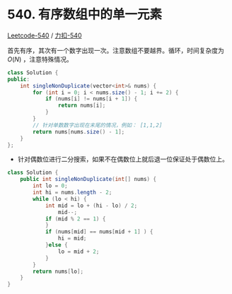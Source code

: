 # 540. 有序数组中的单一元素

[Leetcode-540](https://leetcode.com/problems/single-element-in-a-sorted-array/) / [力扣-540]([Leetcode-540](https://leetcode-cn.com/problems/single-element-in-a-sorted-array/))

首先有序，其次有一个数字出现一次。注意数组不要越界。循环，时间复杂度为 $O(N)$ ，注意特殊情况。

```java
class Solution {
public:
    int singleNonDuplicate(vector<int>& nums) {
        for (int i = 0; i < nums.size() - 1; i += 2) {
            if (nums[i] != nums[i + 1]) {
                return nums[i];
            }
        }
        // 针对单数数字出现在末尾的情况，例如： [1,1,2]
        return nums[nums.size() - 1];
    }
};
```

- 针对偶数位进行二分搜索，如果不在偶数位上就后退一位保证处于偶数位上。

```java
class Solution {
    public int singleNonDuplicate(int[] nums) {
        int lo = 0;
        int hi = nums.length - 2;
        while (lo < hi) {
            int mid = lo + (hi - lo) / 2;
                mid--;
            if (mid % 2 == 1) {
            }
            if (nums[mid] == nums[mid + 1] ) {
                hi = mid;
            }else {
                lo = mid + 2;
            }
        }
        return nums[lo];
    }
}
```

